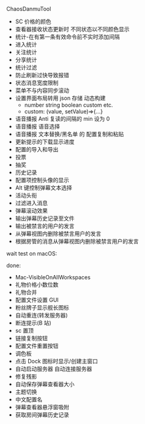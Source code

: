 ChaosDanmuTool

- SC 价格的颜色
- 查看器接收状态更新时 不同状态以不同颜色显示
- 统计-在有第一条有效命令前不实时添加间隔
- 进入统计
- 关注统计
- 分享统计
- 统计过滤
- 防止刷新过快导致报错
- 状态消息宽度限制
- 菜单不与内容同步滚动
- 设置界面布局转用 json 存储 动态构建
  - number string boolean custom etc.
  - custom: (value, setValue)=>{...}
- 语音播报 Anti 复读的间隔的 min 设为 0
- 语音播报 语音选择
- 语音播报 文本替换/黑名单 的 配置复制和粘贴
- 更新提示的下载显示进度
- 配置的导入和导出
- 投票
- 抽奖
- 历史记录
- 配置项控制头像的显示
- Alt 键控制弹幕文本选择
- 活动头衔
- 过滤进入消息
- 弹幕滚动效果
- 输出弹幕历史记录至文件
- 输出被禁言的用户的发言
- 从弹幕视图内删除被禁言用户的发言
- 根据房管的消息从弹幕视图内删除被禁言用户的发言

wait test on macOS:

done:

- Mac-VisibleOnAllWorkspaces
- 礼物价格小数位数
- 礼物合并
- 配置文件设置 GUI
- 粉丝牌子显示舰长图标
- 自动重连(转发服务器)
- 断连提示(B 站)
- sc 置顶
- 链接复制按钮
- 配置文件重置按钮
- 调色板
- 点击 Dock 图标时显示/创建主窗口
- 自动启动服务器 自动连接服务器
- 修复残影
- 自动保存弹幕查看器大小
- 主题切换
- 中文配置名
- 弹幕查看器悬浮窗吸附
- 获取房间弹幕历史记录
